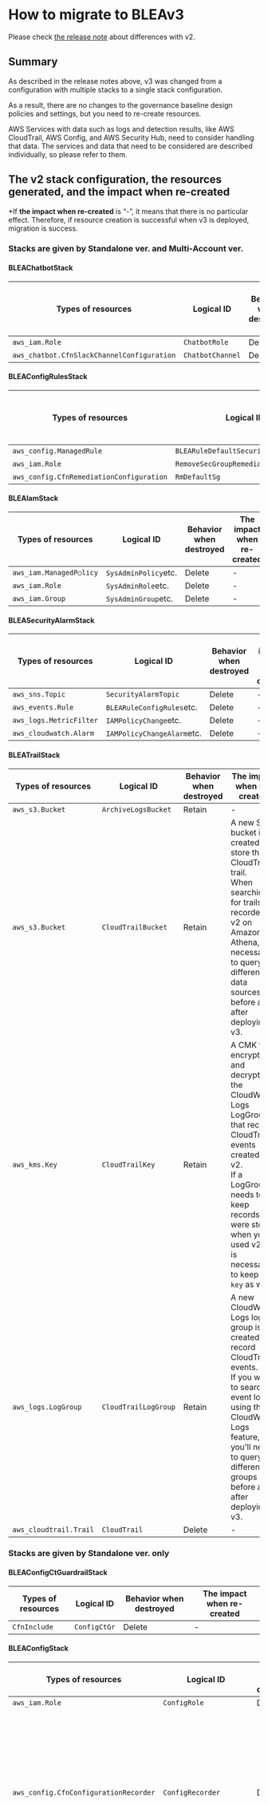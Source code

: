 # How to migrate to BLEAv3

Please check [the release note](https://github.com/aws-samples/baseline-environment-on-aws/releases/tag/v3.0.0) about differences with v2.

## Summary

As described in the release notes above, v3 was changed from a configuration with multiple stacks to a single stack configuration.

As a result, there are no changes to the governance baseline design policies and settings, but you need to re-create resources.

AWS Services with data such as logs and detection results, like AWS CloudTrail, AWS Config, and AWS Security Hub, need to consider handling that data.
The services and data that need to be considered are described individually, so please refer to them.

## The v2 stack configuration, the resources generated, and the impact when re-created

\*If **the impact when re-created** is “-”, it means that there is no particular effect. Therefore, if resource creation is successful when v3 is deployed, migration is success.

### Stacks are given by Standalone ver. and Multi-Account ver.

#### BLEAChatbotStack

| Types of resources                         | Logical ID       | Behavior when destroyed | The impact when re-created |
| ------------------------------------------ | ---------------- | ----------------------- | -------------------------- |
| `aws_iam.Role`                             | `ChatbotRole`    | Delete                  | -                          |
| `aws_chatbot.CfnSlackChannelConfiguration` | `ChatbotChannel` | Delete                  | -                          |

#### BLEAConfigRulesStack

| Types of resources                       | Logical ID                           | Behavior when destroyed | The impact when re-created |
| ---------------------------------------- | ------------------------------------ | ----------------------- | -------------------------- |
| `aws_config.ManagedRule`                 | `BLEARuleDefaultSecurityGroupClosed` | Delete                  | -                          |
| `aws_iam.Role`                           | `RemoveSecGroupRemediationRole`      | Delete                  | -                          |
| `aws_config.CfnRemediationConfiguration` | `RmDefaultSg`                        | Delete                  | -                          |

#### BLEAIamStack

| Types of resources      | Logical ID           | Behavior when destroyed | The impact when re-created |
| ----------------------- | -------------------- | ----------------------- | -------------------------- |
| `aws_iam.ManagedP○licy` | `SysAdminPolicy`etc. | Delete                  | -                          |
| `aws_iam.Role`          | `SysAdminRole`etc.   | Delete                  | -                          |
| `aws_iam.Group`         | `SysAdminGroup`etc.  | Delete                  | -                          |

#### BLEASecurityAlarmStack

| Types of resources      | Logical ID                 | Behavior when destroyed | The impact when re-created |
| ----------------------- | -------------------------- | ----------------------- | -------------------------- |
| `aws_sns.Topic`         | `SecurityAlarmTopic`       | Delete                  | -                          |
| `aws_events.Rule`       | `BLEARuleConfigRules`etc.  | Delete                  | -                          |
| `aws_logs.MetricFilter` | `IAMPolicyChange`etc.      | Delete                  | -                          |
| `aws_cloudwatch.Alarm`  | `IAMPolicyChangeAlarm`etc. | Delete                  | -                          |

#### BLEATrailStack

| Types of resources     | Logical ID           | Behavior when destroyed | The impact when re-created                                                                                                                                                                                                           |
| ---------------------- | -------------------- | ----------------------- | ------------------------------------------------------------------------------------------------------------------------------------------------------------------------------------------------------------------------------------ |
| `aws_s3.Bucket`        | `ArchiveLogsBucket`  | Retain                  | -                                                                                                                                                                                                                                    |
| `aws_s3.Bucket`        | `CloudTrailBucket`   | Retain                  | A new S3 bucket is created to store the CloudTrail trail. <br />When searching for trails recorded in v2 on Amazon Athena, it is necessary to query different data sources before and after deploying v3.                            |
| `aws_kms.Key`          | `CloudTrailKey`      | Retain                  | A CMK that encrypts and decrypts the CloudWatch Logs LogGroup that records CloudTrail events created in v2. <br />If a LogGroup needs to keep records that were stored when you used v2, it is necessary to keep that `key` as well. |
| `aws_logs.LogGroup`    | `CloudTrailLogGroup` | Retain                  | A new CloudWatch Logs log group is created to record CloudTrail events. <br />If you want to search event logs using the CloudWatch Logs feature, you'll need to query different log groups before and after deploying v3.           |
| `aws_cloudtrail.Trail` | `CloudTrail`         | Delete                  | -                                                                                                                                                                                                                                    |

### Stacks are given by Standalone ver. only

#### BLEAConfigCtGuardrailStack

| Types of resources | Logical ID   | Behavior when destroyed | The impact when re-created |
| ------------------ | ------------ | ----------------------- | -------------------------- |
| `CfnInclude`       | `ConfigCtGr` | Delete                  | -                          |

#### BLEAConfigStack

| Types of resources                    | Logical ID              | Behavior when destroyed | The impact when re-created                                                                                                                                                                                                                                                                                                              |
| ------------------------------------- | ----------------------- | ----------------------- | --------------------------------------------------------------------------------------------------------------------------------------------------------------------------------------------------------------------------------------------------------------------------------------------------------------------------------------- |
| `aws_iam.Role`                        | `ConfigRole`            | Delete                  | -                                                                                                                                                                                                                                                                                                                                       |
| `aws_config.CfnConfigurationRecorder` | `ConfigRecorder`        | Delete                  | If you delete `Config Recorder`, the configuration information that was previously recorded is not deleted.<br />And you can access this after enabling `Config Recorder`<br />Ref:[delete-configuration-recorder](https://awscli.amazonaws.com/v2/documentation/api/latest/reference/configservice/delete-configuration-recorder.html) |
| `aws_s3.Bucket`                       | `ConfigBucket`          | Retain                  | A new S3 bucket is created to store the CloudTrail trail. <br />When searching for trails recorded in v2 on Amazon Athena, it is necessary to query different data sources before and after deploying v3.                                                                                                                               |
| `aws_config.CfnDeliveryChannel`       | `ConfigDeliveryChannel` | Delete                  | -                                                                                                                                                                                                                                                                                                                                       |

#### BLEAGuarddutyStack

| Types of resources          | Logical ID          | Behavior when destroyed | The impact when re-created |
| --------------------------- | ------------------- | ----------------------- | -------------------------- |
| `aws_guardduty.CfnDetector` | `GuardDutyDetector` | Delete                  | -                          |

#### BLEASecurityHubStack

| Types of resources             | Logical ID           | Behavior when destroyed | The impact when re-created                                                                                                                                                                                                                                                                                                                                               |
| ------------------------------ | -------------------- | ----------------------- | ------------------------------------------------------------------------------------------------------------------------------------------------------------------------------------------------------------------------------------------------------------------------------------------------------------------------------------------------------------------------ |
| `aws_iam.CfnServiceLinkedRole` | `RoleForSecurityHub` | Delete                  | -                                                                                                                                                                                                                                                                                                                                                                        |
| `aws_securityhub.CfnHub`       | `SecurityHub`        | Delete                  | A new Security Hub resource is created. The existing detection results will be deleted after 90 days when Security Hub was disabled.<br />So, the migration process need to be completed during 90 days from when Security Hub was disabled.<br />Ref：[Disabling Security Hub](https://docs.aws.amazon.com/ja_jp/securityhub/latest/userguide/securityhub-disable.html) |

## How to migrate

1. Destroy all BLEAv2's stacks that you use
   - In terminal, please run `npx aws-cdk destroy --all -c environment={environment name} --profile {profile}` when you keep the BLEAv2's source code in your directory.
   - In AWS management console, please go to CloudFormation's console, destroy all BLEAv2's stacks.
2. Update BLEAv2 source code to BLEAv3
   - Pull BLEAv3 source code to your directory from GitHub OR merge BLEAv3 source code to your directory manually.
   - When you update source code, you have to copy parameters from `cdk.json` to `parameter.ts`. Please refer to [4-1. Set deployment parameters](../README.md#4-1-set-deployment-parameters)
3. Deploy BLEAv3
   - Please refer to [4-2. Deploy a governance base](../README.md#4-2-deploy-a-governance-base), and deploy BLEAv3 to your environment.
   - If there are no errors, migration is complete.
